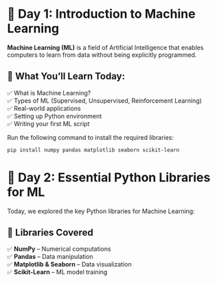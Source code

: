 # 📌 Day 1: Introduction to Machine Learning  
**Machine Learning (ML)** is a field of Artificial Intelligence that enables computers to learn from data without being explicitly programmed.  

## 🔹 What You’ll Learn Today:  
✅ What is Machine Learning?  
✅ Types of ML (Supervised, Unsupervised, Reinforcement Learning)  
✅ Real-world applications  
✅ Setting up Python environment  
✅ Writing your first ML script  

Run the following command to install the required libraries:  
```bash
pip install numpy pandas matplotlib seaborn scikit-learn
```



# 📌 Day 2: Essential Python Libraries for ML  

Today, we explored the key Python libraries for Machine Learning:  

## 🔹 Libraries Covered  
✅ **NumPy** – Numerical computations  
✅ **Pandas** – Data manipulation  
✅ **Matplotlib & Seaborn** – Data visualization  
✅ **Scikit-Learn** – ML model training  

